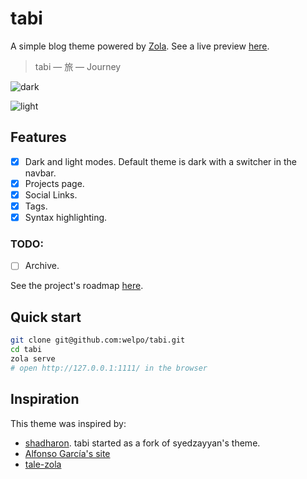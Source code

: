 # tabi

A simple blog theme powered by [Zola](getzola.org). See a live preview [here](https://welpo.github.io/tabi).

> tabi — 旅 — Journey

![dark](https://user-images.githubusercontent.com/6399341/216358758-912b47e3-03ed-4b6d-b818-37cea7c42f45.png)

![light](https://user-images.githubusercontent.com/6399341/216358783-ddfa06fe-ea97-480d-b676-eb8526881e83.png)

## Features

- [X] Dark and light modes. Default theme is dark with a switcher in the navbar.
- [X] Projects page.
- [x] Social Links.
- [x] Tags.
- [X] Syntax highlighting.

### TODO:
- [ ] Archive.

See the project's roadmap [here](https://github.com/users/welpo/projects/1).

## Quick start

```bash
git clone git@github.com:welpo/tabi.git
cd tabi
zola serve
# open http://127.0.0.1:1111/ in the browser
```

## Inspiration

This theme was inspired by:
- [shadharon](https://github.com/syedzayyan/shadharon). tabi started as a fork of syedzayyan's theme.
- [Alfonso García's site](https://alfoncode.com/)
- [tale-zola](https://github.com/aaranxu/tale-zola)
